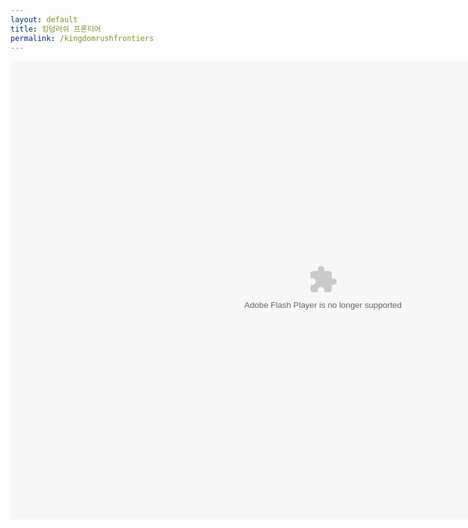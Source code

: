 ```yaml
---
layout: default
title: 킹덤러쉬 프론티어
permalink: /kingdomrushfrontiers
---
```


<center><embed name="gamefile" width="1000" height="733" align="middle" src="http://chat.kongregate.com/gamez/0019/5142/live/krf_kong.swf?kongregate_game_version=1392033342" type="application/x-shockwave-flash"></center>